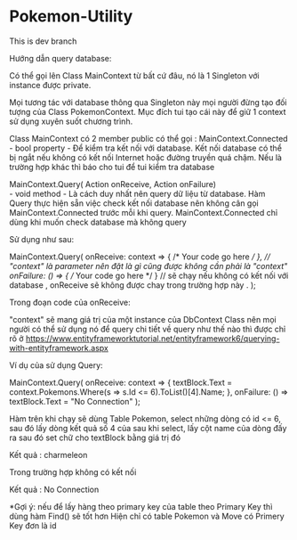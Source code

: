 # Pokemon-Utility
This is dev branch

Hướng dẫn query database:

Có thể gọi lên Class MainContext từ bất cứ đâu, nó là 1 Singleton với instance được private.

Mọi tương tác với database thông qua Singleton này mọi người đừng tạo đối tượng của Class PokemonContext. Mục đích tui tạo cái này để giữ 1 context sử dụng xuyên suốt chương trình.

Class MainContext có 2 member public có thể gọi :
  MainContext.Connected 
    - bool property - Để kiểm tra kết nối với database. Kết nối database có thể bị ngắt nếu không có kết nối Internet hoặc đường truyền quá chậm. Nếu là trường hợp khác thì báo cho tui để tui kiểm tra database

  MainContext.Query( Action onReceive, Action<MainContext> onFailure)  
    - void method - Là cách duy nhất nên query dữ liệu từ database. 
    Hàm Query thực hiện sẵn việc check kết nối database nên không cân gọi MainContext.Connected trước mỗi khi query. MainContext.Connected chỉ dùng khi muốn check database mà không query
 
 Sử dụng như sau:


MainContext.Query(
    onReceive: context => { /* Your code go here */ },    //  "context" là parameter nên đặt là gì cũng được không cần phải là "context"
    onFailure: () => { /* Your code go here */ }          // sẽ chạy nếu không có kết nối với database , onReceive sẽ không được chay trong trường hợp này .
);

Trong đoạn code của onReceive:

"context" sẽ mang giá trị của một instance của DbContext Class nên mọi người có thể sử dụng nó để query
chi tiết về query như thế nào thì được chỉ rõ ở https://www.entityframeworktutorial.net/entityframework6/querying-with-entityframework.aspx

Ví dụ của sử dụng Query:

MainContext.Query(
    onReceive: context =>
    {
        textBlock.Text = context.Pokemons.Where(s => s.Id <= 6).ToList()[4].Name;
    },
    onFailure: () => textBlock.Text = "No Connection"
);

Hàm trên khi chạy sẽ dùng Table Pokemon, select những dòng có id <= 6, sau đó lấy dòng kết quả số 4 của sau khi select, lấy cột name của dòng đấy ra sau đó set chữ cho textBlock bằng giá trị đó

Kết quả : charmeleon

Trong trường hợp không có kết nối

Kết quả : No Connection

*Gợi ý: nếu để lấy hàng theo primary key của table theo Primary Key thì dùng hàm Find() sẽ tốt hơn
Hiện chỉ có table Pokemon và Move có Primery Key đơn là id
